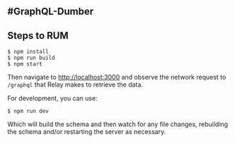 #GraphQL-Dumber
--------------------

Steps to RUM
-------

```console
$ npm install
$ npm run build
$ npm start
```

Then navigate to [http://localhost:3000](http://localhost:3000) and
observe the network request to `/graphql` that Relay makes to retrieve the data.

For development, you can use:

```console
$ npm run dev
```

Which will build the schema and then watch for any file changes, rebuilding the
schema and/or restarting the server as necessary.
